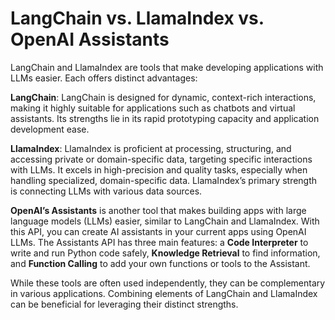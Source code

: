 # LangChain vs. LlamaIndex vs. OpenAI Assistants

LangChain and LlamaIndex are tools that make developing applications with LLMs easier. Each offers distinct advantages:

**LangChain**: LangChain is designed for dynamic, context-rich interactions, making it highly suitable for applications such as chatbots and virtual assistants. Its strengths lie in its rapid prototyping capacity and application development ease.

**LlamaIndex**: LlamaIndex is proficient at processing, structuring, and accessing private or domain-specific data, targeting specific interactions with LLMs. It excels in high-precision and quality tasks, especially when handling specialized, domain-specific data. LlamaIndex’s primary strength is connecting LLMs with various data sources.

**OpenAI’s Assistants**  is another tool that makes building apps with large language models (LLMs) easier, similar to LangChain and LlamaIndex. With this API, you can create AI assistants in your current apps using OpenAI LLMs. The Assistants API has three main features: a  **Code Interpreter**  to write and run Python code safely,  **Knowledge Retrieval**  to find information, and  **Function Calling**  to add your own functions or tools to the Assistant.

While these tools are often used independently, they can be complementary in various applications. Combining elements of LangChain and LlamaIndex can be beneficial for leveraging their distinct strengths.